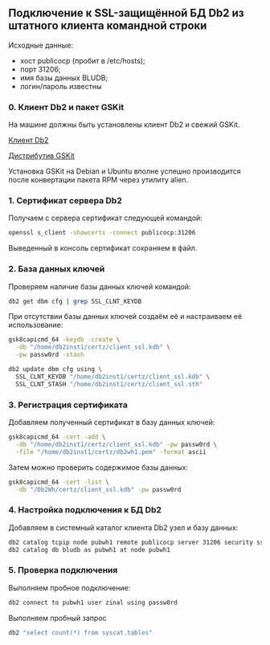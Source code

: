 ## Подключение к SSL-защищённой БД Db2 из штатного клиента командной строки

Исходные данные:
- хост publicocp (пробит в /etc/hosts);
- порт 31206;
- имя базы данных BLUDB;
- логин/пароль известны

### 0. Клиент Db2 и пакет GSKit

На машине должны быть установлены клиент Db2 и свежий GSKit.

[Клиент Db2](https://www.ibm.com/support/pages/recommended-fix-packs-ibm-data-server-client-packages)

[Дистрибутив GSKit](https://www.ibm.com/support/pages/node/224963)

Установка GSKit на Debian и Ubuntu вполне успешно производится после конвертации пакета RPM через утилиту alien.

### 1. Сертификат сервера Db2

Получаем с сервера сертификат следующей командой:

```bash
openssl s_client -showcerts -connect publicocp:31206
```

Выведенный в консоль сертификат сохраняем в файл.

### 2. База данных ключей

Проверяем наличие базы данных ключей командой:

```bash
db2 get dbm cfg | grep SSL_CLNT_KEYDB
```

При отсутствии базы данных ключей создаём её и настраиваем её использование:

```bash
gsk8capicmd_64 -keydb -create \
  -db "/home/db2inst1/certz/client_ssl.kdb" \
  -pw passw0rd -stash

db2 update dbm cfg using \
  SSL_CLNT_KEYDB "/home/db2inst1/certz/client_ssl.kdb" \
  SSL_CLNT_STASH "/home/db2inst1/certz/client_ssl.sth"
```

### 3. Регистрация сертификата

Добавляем полученный сертификат в базу данных ключей:

```bash
gsk8capicmd_64 -cert -add \
  -db "/home/db2inst1/certz/client_ssl.kdb" -pw passw0rd \
  -file "/home/db2inst1/certz/db2wh1.pem" -format ascii
```

Затем можно проверить содержимое базы данных:

```bash
gsk8capicmd_64 -cert -list \
  -db "/Db2Wh/certz/client_ssl.kdb" -pw passw0rd
```

### 4. Настройка подключения к БД Db2

Добавляем в системный каталог клиента Db2 узел и базу данных:

```bash
db2 catalog tcpip node pubwh1 remote publicocp server 31206 security ssl
db2 catalog db bludb as pubwh1 at node pubwh1
```

### 5. Проверка подключения

Выполняем пробное подключение:

```bash
db2 connect to pubwh1 user zinal using passw0rd
```

Выполняем пробный запрос

```bash
db2 "select count(*) from syscat.tables"
```
